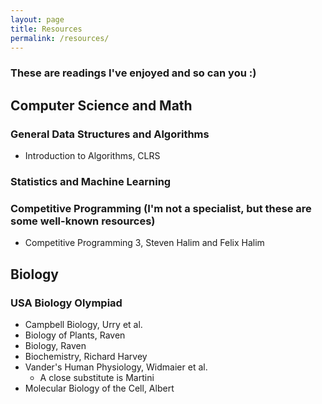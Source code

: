 ```yaml
---
layout: page
title: Resources
permalink: /resources/
---
```


### These are readings I've enjoyed and so can you :)

## Computer Science and Math

### General Data Structures and Algorithms

- Introduction to Algorithms, CLRS

### Statistics and Machine Learning

### Competitive Programming (I'm not a specialist, but these are some well-known resources)

- Competitive Programming 3, Steven Halim and Felix Halim

## Biology

### USA Biology Olympiad

- Campbell Biology, Urry et al.
- Biology of Plants, Raven
- Biology, Raven
- Biochemistry, Richard Harvey
- Vander's Human Physiology, Widmaier et al.
	- A close substitute is Martini
- Molecular Biology of the Cell, Albert
